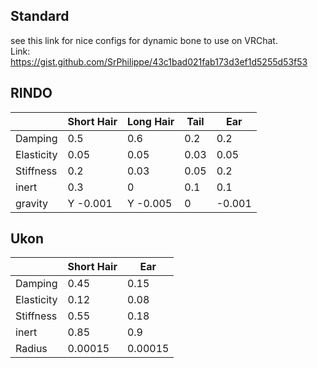 ## Standard 
see this link for nice configs for dynamic bone to use on VRChat. \
Link: https://gist.github.com/SrPhilippe/43c1bad021fab173d3ef1d5255d53f53

## RINDO
| | Short Hair | Long Hair  | Tail | Ear |
| ------ | ------ | ------ | ------ | ------ |
| Damping | 0.5 | 0.6 | 0.2 | 0.2 |
| Elasticity | 0.05 | 0.05 | 0.03 | 0.05 |
| Stiffness | 0.2 | 0.03 | 0.05 | 0.2 |
| inert | 0.3 | 0 | 0.1 | 0.1 |
| gravity | Y -0.001 | Y -0.005 | 0 | -0.001 |

## Ukon
| | Short Hair | Ear  | 
| ------ | ------ | ------ | 
| Damping | 0.45 | 0.15 | 
| Elasticity | 0.12 | 0.08 | 
| Stiffness | 0.55 | 0.18 | 
| inert | 0.85 | 0.9 |
| Radius | 0.00015 | 0.00015 |

